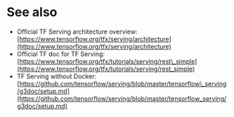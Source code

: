 # See also

* Official TF Serving architecture overview: [https://www.tensorflow.org/tfx/serving/architecture](https://www.tensorflow.org/tfx/serving/architecture)
* Official TF doc for TF Serving: [https://www.tensorflow.org/tfx/tutorials/serving/rest\_simple](https://www.tensorflow.org/tfx/tutorials/serving/rest_simple)
* TF Serving without Docker: [https://github.com/tensorflow/serving/blob/master/tensorflow\_serving/g3doc/setup.md](https://github.com/tensorflow/serving/blob/master/tensorflow_serving/g3doc/setup.md)

